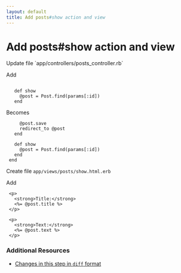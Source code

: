 ```yaml
---
layout: default
title: Add posts#show action and view
---
```


<h1 id="main">Add posts#show action and view</h1>
Update file `app/controllers/posts_controller.rb`

Add
<pre><code>&nbsp;
   def show
     @post = Post.find(params[:id])
   end</code></pre>


Becomes
<pre><code>     @post.save
     redirect_to @post
   end
&nbsp;
   def show
     @post = Post.find(params[:id])
   end
 end
</code></pre>


Create file `app/views/posts/show.html.erb`

Add
<pre><code> &lt;p&gt;
   &lt;strong&gt;Title:&lt;/strong&gt;
   &lt;%= @post.title %&gt;
 &lt;/p&gt;
&nbsp;
 &lt;p&gt;
   &lt;strong&gt;Text:&lt;/strong&gt;
   &lt;%= @post.text %&gt;
 &lt;/p&gt;</code></pre>



### Additional Resources

* [Changes in this step in `diff` format](https://github.com/software-academy/rails_getting_started_bdd/commit/e8971cd13d0217537f24addfb2d9d319b1280d45)

